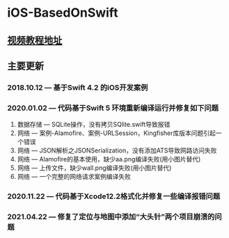 # iOS-BasedOnSwift

## [视频教程地址](https://ke.qq.com/cgi-bin/agency?aid=67223)

## 主要更新
### 2018.10.12 — 基于Swift 4.2 的iOS开发案例
### 2020.01.02 — 代码基于Swift 5 环境重新编译运行并修复如下问题
1. 数据存储 — SQLite操作，没有拷贝SQlite.swift导致报错
2. 网络 — 案例-Alamofire、案例-URLSession，Kingfisher库版本问题引起一个错误
3. 网络 — JSON解析之JSONSerialization，没有添加ATS导致网路访问失败
4. 网络 — Alamofire的基本使用，缺少aa.png编译失败(用小图片替代)
5. 网络 — 上传文件，缺少wall.png编译失败(用小图片替代)
6. 网络 — 一个完整的网络请求案例编译失败

### 2020.11.22 — 代码基于Xcode12.2格式化并修复一些编译报错问题
### 2021.04.22 — 修复了定位与地图中添加“大头针”两个项目崩溃的问题